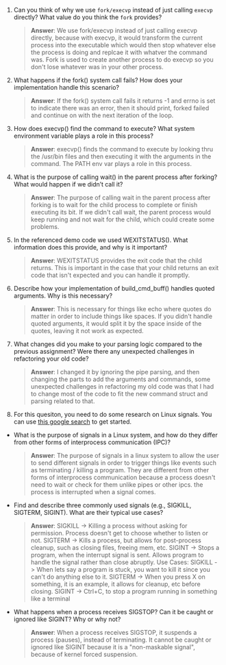 1. Can you think of why we use `fork/execvp` instead of just calling `execvp` directly? What value do you think the `fork` provides?

    > **Answer**:  We use fork/execvp instead of just calling execvp directly, because with execvp, it would transform the current process into the executable which would then stop whatever else the process is doing and replcae it with whatver the command was. Fork is used to create another process to do execvp so you don't lose whatever was in your other process.

2. What happens if the fork() system call fails? How does your implementation handle this scenario?

    > **Answer**:  If the fork() system call fails it returns -1 and errno is set to indicate there was an error, then it should print, forked failed and continue on with the next iteration of the loop.

3. How does execvp() find the command to execute? What system environment variable plays a role in this process?

    > **Answer**:  execvp() finds the command to execute by looking thru the /usr/bin files and then executing it with the arguments in the command. The PATH env var plays a role in this process.

4. What is the purpose of calling wait() in the parent process after forking? What would happen if we didn’t call it?

    > **Answer**:  The purpose of calling wait in the parent process after forking is to wait for the child process to complete or finish executing its bit. If we didn't call wait, the parent process would keep running and not wait for the child, which could create some problems.

5. In the referenced demo code we used WEXITSTATUS(). What information does this provide, and why is it important?

    > **Answer**:  WEXITSTATUS provides the exit code that the child returns. This is important in the case that your child returns an exit code that isn't expected and you can handle it promptly.

6. Describe how your implementation of build_cmd_buff() handles quoted arguments. Why is this necessary?

    > **Answer**:  This is necessary for things like echo where quotes do matter in order to include things like spaces. If you didn't handle quoted arguments, it would split it by the space inside of the quotes, leaving it not work as expected.

7. What changes did you make to your parsing logic compared to the previous assignment? Were there any unexpected challenges in refactoring your old code?

    > **Answer**:  I changed it by ignoring the pipe parsing, and then changing the parts to add the arguments and commands, some unexpected challenges in refactoring my old code was that I had to change most of the code to fit the new command struct and parsing related to that.

8. For this quesiton, you need to do some research on Linux signals. You can use [this google search](https://www.google.com/search?q=Linux+signals+overview+site%3Aman7.org+OR+site%3Alinux.die.net+OR+site%3Atldp.org&oq=Linux+signals+overview+site%3Aman7.org+OR+site%3Alinux.die.net+OR+site%3Atldp.org&gs_lcrp=EgZjaHJvbWUyBggAEEUYOdIBBzc2MGowajeoAgCwAgA&sourceid=chrome&ie=UTF-8) to get started.

- What is the purpose of signals in a Linux system, and how do they differ from other forms of interprocess communication (IPC)?

    > **Answer**:  The purpose of signals in a linux system to allow the user to send different signals in order to trigger things like events such as terminating / killing a program. They are different from other forms of interprocess communication because a process doesn't need to wait or check for them unlike pipes or other ipcs. the process is interrupted when a signal comes.

- Find and describe three commonly used signals (e.g., SIGKILL, SIGTERM, SIGINT). What are their typical use cases?

    > **Answer**:  SIGKILL -> Killing a process without asking for permission. Process doesn't get to choose whether to listen or not. SIGTERM -> Kills a process, but allows for post-process cleanup, such as closing files, freeing mem, etc. SIGINT -> Stops a program, when the interrupt signal is sent. Allows program to handle the signal rather than close abruptly. Use Cases: SIGKILL -> When lets say a program is stuck, you want to kill it since you can't do anything else to it. SIGTERM -> When you press X on something, it is an example, it allows for cleanup, etc before closing. SIGINT -> Ctrl+C, to stop a program running in something like a terminal


- What happens when a process receives SIGSTOP? Can it be caught or ignored like SIGINT? Why or why not?

    > **Answer**:  When a process receives SIGSTOP, it suspends a process (pauses), instead of terminating. It cannot be caught or ignored like SIGINT because it is a "non-maskable signal", because of kernel forced suspension.
